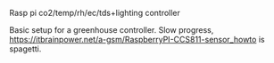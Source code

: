 Rasp pi co2/temp/rh/ec/tds+lighting controller

Basic setup for a greenhouse controller. Slow progress, https://itbrainpower.net/a-gsm/RaspberryPI-CCS811-sensor_howto is spagetti.